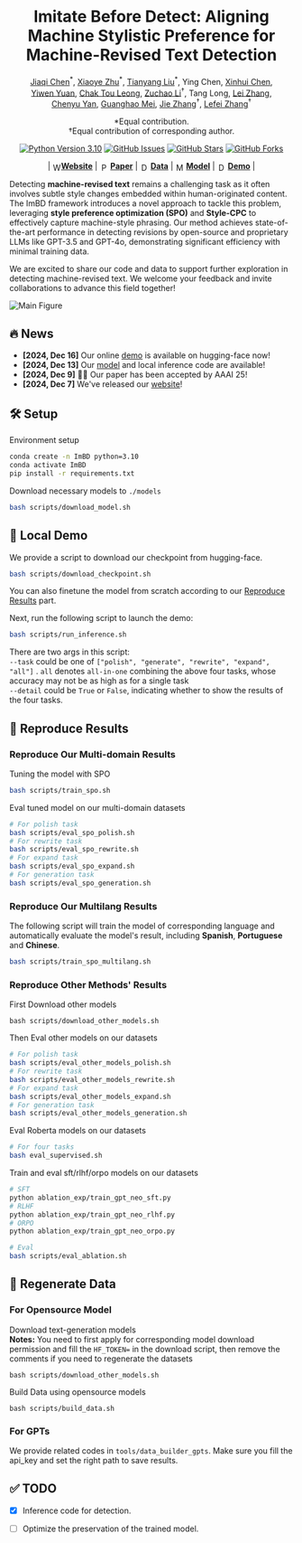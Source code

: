 <h1 align="center">Imitate Before Detect: Aligning Machine Stylistic Preference for Machine-Revised Text Detection</h1>

<p align="center">
   <a href="https://scholar.google.com/citations?user=Au_y5poAAAAJ">Jiaqi Chen</a><sup>*</sup>, <a href="https://xyzhu1225.github.io/">Xiaoye Zhu</a><sup>*</sup>, <a href="https://leolty.github.io/">Tianyang Liu</a><sup>*</sup>, Ying Chen, <a href="https://xinhuichen-02.github.io/">Xinhui Chen</a>,<br> <a href="https://scholar.google.com/citations?user=koA9QbMAAAAJ">Yiwen Yuan</a>, <a href="https://cooperleong00.github.io/">Chak Tou Leong</a>, <a href="https://zcli-charlie.github.io/">Zuchao Li</a><sup>†</sup>, Tang Long, <a href="https://yusalei.github.io/">Lei Zhang</a>, <br><a href="https://scholar.google.com/citations?user=281EWzQAAAAJ">Chenyu Yan</a>, <a href="https://scholar.google.com/citations?user=mliv6KEAAAAJ">Guanghao Mei</a>, <a href="https://scholar.google.com/citations?user=epTfECgAAAAJ">Jie Zhang</a><sup>†</sup>, <a href="https://scholar.google.com/citations?user=BLKHwNwAAAAJ">Lefei Zhang</a><sup>†</sup>
</p>

<p align="center">
  *Equal contribution.<br> †Equal contribution of corresponding author.
</p>

<p align="center">
<a href="https://www.python.org/downloads/release/python-3100/"><img src="https://img.shields.io/badge/python-3.10-blue.svg" alt="Python Version 3.10"></a>
  <a href="https://github.com/Jiaqi-Chen-00/ImBD/issues"><img src="https://img.shields.io/github/issues/Jiaqi-Chen-00/ImBD" alt="GitHub Issues"></a>
  <a href="https://github.com/Jiaqi-Chen-00/ImBD/stargazers"><img src="https://img.shields.io/github/stars/Jiaqi-Chen-00/ImBD" alt="GitHub Stars"></a>
  <a href="https://github.com/Jiaqi-Chen-00/ImBD/network/members"><img src="https://img.shields.io/github/forks/Jiaqi-Chen-00/ImBD" alt="GitHub Forks"></a>
</p>

<p align="center">
| <img src="https://img.icons8.com/color/48/000000/internet.png" alt="Website" width="15" height="15" style="vertical-align: middle;"/><a href="https://machine-text-detection.github.io/ImBD/"><b>Website</b></a> | <img src="https://img.icons8.com/?size=100&id=13580&format=png&color=000000" alt="Paper" width="15" height="15" style="vertical-align: middle;"/> <a href="https://arxiv.org/abs/2412.10432"><b>Paper</b></a> | <img src="https://img.icons8.com/?size=100&id=1475&format=png&color=90CAF9" alt="Data" width="15" height="15" style="vertical-align: middle;"/> <a href="https://github.com/Jiaqi-Chen-00/ImBD/tree/main/data"><b>Data</b></a> |  <img src="https://img.icons8.com/?size=100&id=sop9ROXku5bb&format=png&color=000000" alt="Model" width="15" height="15" style="vertical-align: middle;"/> <a href="https://huggingface.co/xyzhu1225/ImBD/tree/main"><b>Model</b></a> | <img src="https://img.icons8.com/?size=100&id=sop9ROXku5bb&format=png&color=000000" alt="Demo" width="15" height="15" style="vertical-align: middle;"/> <a href="https://huggingface.co/spaces/machine-text-detection/ImBD"><b>Demo</b></a> |
</p>

Detecting **machine-revised text** remains a challenging task as it often involves subtle style changes embedded within human-originated content. The ImBD framework introduces a novel approach to tackle this problem, leveraging **style preference optimization (SPO)** and **Style-CPC** to effectively capture machine-style phrasing. Our method achieves state-of-the-art performance in detecting revisions by open-source and proprietary LLMs like GPT-3.5 and GPT-4o, demonstrating significant efficiency with minimal training data.

We are excited to share our code and data to support further exploration in detecting machine-revised text. We welcome your feedback and invite collaborations to advance this field together!


![Main Figure](https://machine-text-detection.github.io/ImBD/static/images/method.png)

## 🔥 News
- **[2024, Dec 16]** Our online [demo](https://huggingface.co/spaces/machine-text-detection/ImBD) is available on hugging-face now!
- **[2024, Dec 13]** Our [model](https://huggingface.co/xyzhu1225/ImBD/tree/main) and local inference code are available!
- **[2024, Dec 9]** 🎉🎉 Our paper has been accepted by AAAI 25! 
- **[2024, Dec 7]** We've released our [website](https://machine-text-detection.github.io/ImBD)!

## 🛠️ Setup
Environment setup
```bash
conda create -n ImBD python=3.10
conda activate ImBD
pip install -r requirements.txt
```
Download necessary models to ```./models ```
```bash
bash scripts/download_model.sh
```
## 🤖 Local Demo
We provide a script to download our checkpoint from hugging-face. 
```bash
bash scripts/download_checkpoint.sh
```
You can also finetune the model from scratch according to our [Reproduce Results](#reproduce) part.

Next, run the following script to launch the demo:
```bash
bash scripts/run_inference.sh
```
There are two args in this script:  
`--task` could be one of `["polish", "generate", "rewrite", "expand", "all"]` . `all` denotes `all-in-one` combining the above four tasks, whose accuracy may not be as high as for a single task  
`--detail` could be `True` or `False`, indicating whether to show the results of the four tasks.


## 🚀 Reproduce Results <a id="reproduce"></a>
### Reproduce Our Multi-domain Results
Tuning the model with SPO
```bash
bash scripts/train_spo.sh
```
Eval tuned model on our multi-domain datasets
```bash
# For polish task
bash scripts/eval_spo_polish.sh
# For rewrite task
bash scripts/eval_spo_rewrite.sh
# For expand task
bash scripts/eval_spo_expand.sh
# For generation task
bash scripts/eval_spo_generation.sh
```
### Reproduce Our Multilang Results
The following script will train the model of corresponding language and automatically evaluate the model's result, including **Spanish**, **Portuguese** and **Chinese**.
```bash
bash scripts/train_spo_multilang.sh
```

### Reproduce Other Methods' Results
First Download other models  
```
bash scripts/download_other_models.sh
```
Then Eval other models on our datasets
```bash
# For polish task
bash scripts/eval_other_models_polish.sh
# For rewrite task
bash scripts/eval_other_models_rewrite.sh
# For expand task
bash scripts/eval_other_models_expand.sh
# For generation task
bash scripts/eval_other_models_generation.sh
```
Eval Roberta models on our datasets
```bash
# For four tasks
bash eval_supervised.sh
```
Train and eval sft/rlhf/orpo models on our datasets
```bash
# SFT
python ablation_exp/train_gpt_neo_sft.py
# RLHF
python ablation_exp/train_gpt_neo_rlhf.py
# ORPO
python ablation_exp/train_gpt_neo_orpo.py

# Eval
bash scripts/eval_ablation.sh
```
## 📁 Regenerate Data
### For Opensource Model
Download text-generation models  
**Notes:** You need to first apply for corresponding model download permission and fill the ```HF_TOKEN=``` in the download script, then remove the comments if you need to regenerate the datasets
```
bash scripts/download_other_models.sh
```
Build Data using opensource models
```
bash scripts/build_data.sh
```
### For GPTs
We provide related codes in `tools/data_builder_gpts`. Make sure you fill the api_key and set the right path to save results.

## ✅ TODO

- [x] Inference code for detection. 
- [ ] Optimize the preservation of the trained model. 

